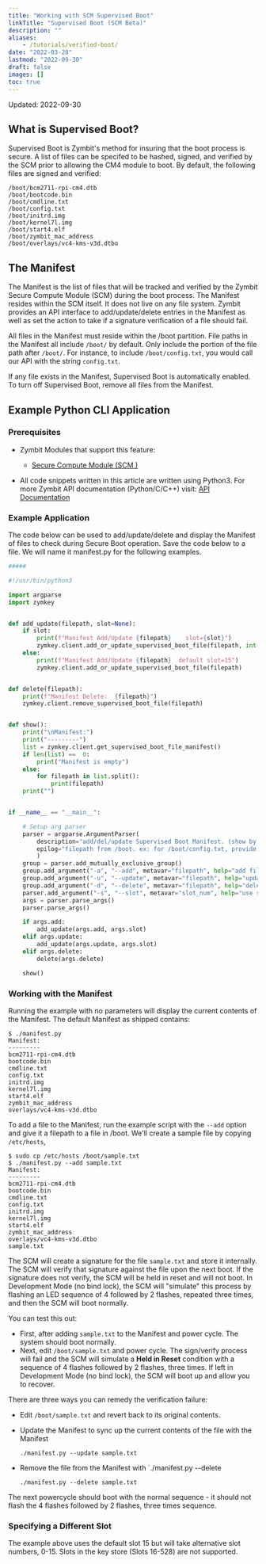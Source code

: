 ```yaml
---
title: "Working with SCM Supervised Boot"
linkTitle: "Supervised Boot (SCM Beta)"
description: ""
aliases:
    - /tutorials/verified-boot/
date: "2022-03-28"
lastmod: "2022-09-30"
draft: false
images: []
toc: true
---
```

Updated: 2022-09-30

## What is Supervised Boot?

Supervised Boot is Zymbit's method for insuring that the boot process is secure. A list of files can be specifed to be hashed, signed, and verified by the SCM prior to allowing the CM4 module to boot. By default, the following files are signed and verified:

```
/boot/bcm2711-rpi-cm4.dtb
/boot/bootcode.bin
/boot/cmdline.txt
/boot/config.txt
/boot/initrd.img
/boot/kernel7l.img
/boot/start4.elf
/boot/zymbit_mac_address
/boot/overlays/vc4-kms-v3d.dtbo
```

## The Manifest

The Manifest is the list of files that will be tracked and verified by the Zymbit Secure Compute Module (SCM) during the boot process. The Manifest resides within the SCM itself. It does not live on any file system. Zymbit provides an API interface to add/update/delete entries in the Manifest as well as set the action to take if a signature verification of a file should fail.
 
All files in the Manifest must reside within the /boot partition. File paths in the Manifest all include `/boot/` by default. Only include the portion of the file path after `/boot/`. For instance, to include `/boot/config.txt`, you would call our API with the string `config.txt`.

If any file exists in the Manifest, Supervised Boot is automatically enabled. To turn off Supervised Boot, remove all files from the Manifest.

## Example Python CLI Application


### Prerequisites

* Zymbit Modules that support this feature:
    * [Secure Compute Module (SCM )](https://www.zymbit.com/secure-compute-node/)

* All code snippets written in this article are written using Python3. For more Zymbit API documentation (Python/C/C++) visit: [API Documentation](../../api)

### Example Application

The code below can be used to add/update/delete and display the Manifest of files to check during Secure Boot operation. Save the code below to a file. We will name it manifest.py for the following examples.

```python
#####

#!/usr/bin/python3

import argparse
import zymkey


def add_update(filepath, slot=None):
    if slot:
        print(f"Manifest Add/Update {filepath}    slot={slot}")
        zymkey.client.add_or_update_supervised_boot_file(filepath, int(slot))
    else:
        print(f"Manifest Add/Update {filepath}  default slot=15")
        zymkey.client.add_or_update_supervised_boot_file(filepath)


def delete(filepath):
    print(f"Manifest Delete:  {filepath}")
    zymkey.client.remove_supervised_boot_file(filepath)


def show():
    print("\nManifest:")
    print("---------")
    list = zymkey.client.get_supervised_boot_file_manifest()
    if len(list) ==  0:
        print("Manifest is empty")
    else:
        for filepath in list.split():
            print(filepath)
    print("")


if __name__ == "__main__":

    # Setup arg parser
    parser = argparse.ArgumentParser(
        description="add/del/update Supervised Boot Manifest. (show by default)",
        epilog="filepath from /boot. ex: for /boot/config.txt, provide config.txt."
        )
    group = parser.add_mutually_exclusive_group()
    group.add_argument("-a", "--add", metavar="filepath", help="add filepath to manifest", action="store", required=False)
    group.add_argument("-u", "--update", metavar="filepath", help="update filepath in manifest", action="store", required=False)
    group.add_argument("-d", "--delete", metavar="filepath", help="delete filepath from manifest", action="store", required=False)
    parser.add_argument("-s", "--slot", metavar="slot_num", help="use slot for add/delete (default=15)", action="store", required=False)
    args = parser.parse_args()
    parser.parse_args()

    if args.add:
        add_update(args.add, args.slot)
    elif args.update:
        add_update(args.update, args.slot)
    elif args.delete:
        delete(args.delete)

    show()

```

### Working with the Manifest

Running the example with no parameters will display the current contents of the Manifest. The default Manifest as shipped contains:

```
$ ./manifest.py
Manifest:
---------
bcm2711-rpi-cm4.dtb
bootcode.bin
cmdline.txt
config.txt
initrd.img
kernel7l.img
start4.elf
zymbit_mac_address
overlays/vc4-kms-v3d.dtbo
```

To add a file to the Manifest, run the example script with the `--add` option and give it a filepath to a file in /boot. We'll create a sample file by copying `/etc/hosts`,

```
$ sudo cp /etc/hosts /boot/sample.txt
$ ./manifest.py --add sample.txt
Manifest:
---------
bcm2711-rpi-cm4.dtb
bootcode.bin
cmdline.txt
config.txt
initrd.img
kernel7l.img
start4.elf
zymbit_mac_address
overlays/vc4-kms-v3d.dtbo
sample.txt
```

The SCM will create a signature for the file `sample.txt` and store it internally. The SCM will verify that signature against the file upon the next boot. If the signature does not verify, the SCM will be held in reset and will not boot. In Development Mode (no bind lock), the SCM will "simulate" this process by flashing an LED sequence of 4 followed by 2 flashes, repeated three times, and then the SCM will boot normally. 

You can test this out:

 * First, after adding `sample.txt` to the Manifest and power cycle. The system should boot normally.
 * Next, edit `/boot/sample.txt` and power cycle. The sign/verify process will fail and the SCM will simulate a __Held in Reset__ condition with a sequence of 4 flashes followed by 2 flashes, three times. If left in Development Mode (no bind lock), the SCM will boot up and allow you to recover. 

There are three ways you can remedy the verification failure:
 
 * Edit `/boot/sample.txt` and revert back to its original contents.
 * Update the Manifest to sync up the current contents of the file with the Manifest

    `./manifest.py --update sample.txt`
    
 * Remove the file from the Manifest with `./manifest.py --delete

    `./manifest.py --delete sample.txt`

The next powercycle should boot with the normal sequence - it should not flash the 4 flashes followed by 2 flashes, three times sequence.

### Specifying a Different Slot

The example above uses the default slot 15 but will take alternative slot numbers, 0-15. Slots in the key store (Slots 16-528) are not supported.



